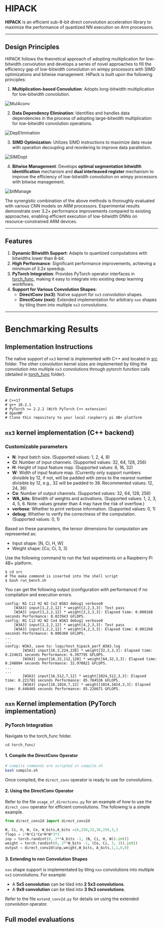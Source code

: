 # HIPACK

**HIPACK** is an efficient sub-8-bit direct convolution acceleration library to maximize the performance of quantized NN execution on Arm processors.

---

## Design Principles

HiPACK follows the theoretical approach of adopting multiplication for low-bitwidth convolution and develops a series of novel approaches to fill the efficiency gap of low-bitwidth convolution on wimpy processors with SIMD optimizations and bitwise management. 
HiPack is built upon the following principles:
1. **Multiplication-based Convolution**: Adopts long-bitwidth multiplication for low-bitwidth convolution. 

![Mul4conv](./figures/figure4-crop.png)

2. **Data Dependency Elimination**: Identifies and handles data dependencies in the process of adopting large-bitwidth multiplication for low-bitwidht convolution operations.

![DepElimination](./figures/wide-mul-and-unpack-crop.png)

3. **SIMD Optimization**: Utilizes SIMD instructions to maximize data reuse with operation decoupling and reordering to improve data parallelism.

![SIMDopt](./figures/blocking-simd-opt-crop.png)

4. **Bitwise Management**: Develops **optimal segmentation bitwidth identification** mechanism and **dual interleaved register** mechanism to improve the efficiency of low-bitwidth convolution on wimpy processors with bitwise management. 

![bitManage](./figures/dic-crop.png)

The synergistic combination of the above methods is thoroughly evaluated with various CNN models on ARM processors. Experimental results demonstrate over $3.2\times$ performance improvements compared to existing approaches, enabling efficient execution of low-bitwidth DNNs on resource-constrained ARM devices.

---

## Features

1. **Dynamic Bitwidth Support**: Adapts to quantized computations with bitwidths lower than 8-bit.
2. **High Performance**: Significant performance improvements, achieving a minimum of 3.2x speedup.
3. **PyTorch Integration**: Provides PyTorch operator interfaces in [torch_func](./torch_func/README.md), making it easy to integrate into existing deep learning workflows.
4. **Support for Various Convolution Shapes**:
   - **DirectConv (nx3)**: Native support for `nx3` convolution shapes.
   - **DirectConv (nxn)**: Extended implementation for arbitrary `nxn` shapes by tiling them into multiple `nx3` convolutions.

---
# Benchmarking Results

## Implementation Instructions

The native support of `nx3` kernel is implemented with C++ and located in [src](./src) folder. The other convolution kernel sizes are implemented by tiling the convolution into multiple `nx3` convolutions through pytorch function calls (detailed in [torch_func](./torch_func/README.md) folder).

## Environmental Setups

```shell
# C++17
# g++ 10.2.1 
# PyTorch >= 2.2.2 (With PyTorch C++ extension)
# OpenMP
# Clone this repository to your local raspberry pi 4B+ platform
```

## `nx3` kernel implementation (C++ backend)

### Customizable parameters
- **N**: Input batch size. (Supported values: 1, 2, 4, 8)
- **Ci**: Number of input channels. (Supported values: 32, 64, 128, 256)
- **H**: Height of input feature map. (Supported values: 8, 16, 32)
- **W**: Width of input feature map. (Currently only support numbers divisible by 12, if not, will be padded with zeros to the nearest number divisible by 12, e.g., 32 will be padded to 36. Recommented values: 12, 24, 36)
- **Co**: Number of output channels. (Supported values: 32, 64, 128, 256)
- **WA_bits**: Bitwidth of weights and activations. (Supported values: 1, 2, 3, 4, 5, 6. Note: values greater than 4 may have the risk of overflow.)
- **verbose**: Whether to print verbose information. (Supported values: 0, 1)
- **debug**: Whether to verify the correctness of the computation. (Supported values: 0, 1)

Based on these parameters, the tensor dimensions for computation are represented as:
- Input shape: [N, Ci, H, W]
- Weight shape: [Co, Ci, 3, 3]

Use the following command to run the fast expetiments on a Raspberry Pi 4B+ platform.
```shell
$ cd src
# The make commond is inserted into the shell script
$ bash run_bench.sh
```
You can get the following output (configuration with performance) if no compilation and execution errors.
```
config: N1 Ci2 H2 W2 Co2 W3A3 debug1 verbose0
	[W3A3] input[1,2,2,12] * weight[2,2,3,3]: Test pass
	[W3A3] input[1,2,2,12] * weight[2,2,3,3]: Elapsed time: 0.000168 seconds Performance: 0.023943 GFLOPS.
config: N1 Ci2 H2 W2 Co4 W3A3 debug1 verbose0
	[W3A3] input[1,2,2,12] * weight[4,2,3,3]: Test pass
	[W3A3] input[1,2,2,12] * weight[4,2,3,3]: Elapsed time: 0.001268 seconds Performance: 0.006360 GFLOPS.
...
...
config: W3A3, save to: logs/test_hipack_perf_W3A3.log
        [W3A3] input[16,3,224,228] * weight[32,3,3,3]: Elapsed time: 0.224631 seconds Performance: 6.397795 GFLOPS.
        [W3A3] input[16,32,112,120] * weight[64,32,3,3]: Elapsed time: 0.248804 seconds Performance: 32.970821 GFLOPS.
...
...
        [W3A3] input[16,512,7,12] * weight[1024,512,3,3]: Elapsed time: 0.221781 seconds Performance: 85.784536 GFLOPS.
        [W3A3] input[16,1024,7,12] * weight[1024,1024,3,3]: Elapsed time: 0.446465 seconds Performance: 85.226671 GFLOPS.
```

## `nxn` Kernel implementation (PyTorch implementation)

### PyTorch Integration

Navigate to the torch_func folder.

```shell
cd torch_func/
```

#### 1. Compile the DirectConv Operator

```bash
# compile commands are scripted in compile.sh
bash compile.sh
```
Once compiled, the `direct_conv` operator is ready to use for convolutions.


#### 2. Using the DirectConv Operator

Refer to the file `usage_of_directconv.py` for an example of how to use the `direct_conv` operator for efficient convolutions.
The following is a simple example.

```python
from direct_conv2d import direct_conv2d

N, Ci, H, W, Co, W_bits,A_bits =16,256,32,36,256,3,3
flops = 2*N*Ci*Co*H*W*3*3
inp = torch.randint(0, 2**A_bits -1, (N, Ci, H, W)).int()
weight = torch.randint(0, 2**W_bits -1, (Co, Ci, 3, 3)).int()
output = direct_conv2d(inp,weight,W_bits, A_bits,1,1,0,0)
```

#### 3. Extending to nxn Convolution Shapes

`nxn` shape support is implementated by tiling `nxn` convolutions into multiple `nx3` convolutions. For example:
- A **5x5 convolution** can be tiled into **2 5x3 convolutions**.
- A **9x9 convolution** can be tiled into **3 9x3 convolutions**.

Refer to the file `extend_conv2d.py` for details on using the extended convolution operator.


## Full model evaluations